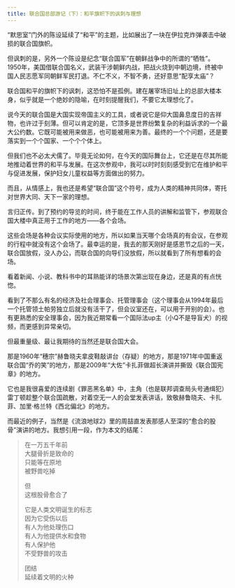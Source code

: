 ```yaml
---
title: 联合国总部游记（下）：和平旗帜下的讽刺与理想
---
```


“默思室”门外的陈设延续了“和平”的主题，比如展出了一块在伊拉克炸弹袭击中破损的联合国旗帜。

但讽刺的是，另外一个陈设是纪念“联合国军”在朝鲜战争中的所谓的“牺牲”。1950年，美国借联合国名义，武装干涉朝鲜内战，把战火烧到中朝边境，终被中国人民志愿军同朝鲜军民打退。不仁不义，不智不勇，还好意思“配享太庙”？

联合国和平的旗帜下的讽刺，这恐怕不是孤例。建在屠宰场旧址上的总部大楼本身，似乎就是一个绝妙的隐喻，在时刻提醒我们，不要它太理想化了。

说今天的联合国是大国实现帝国主义的工具，或者说它是仰大国鼻息度日的吉祥物，也许过于刻薄。但可以肯定的是，它顶多是世界纷繁复杂的利益诉求的一个最大公约数。它既可能被用来做恶，也可能被用来为善。最终的一个个问题，还是要落实到一个个国家、一个个个体上。

但我们也不必太犬儒了。毕竟无论如何，在今天的国际舞台上，它还是在尽其所能地推动着世界的和平与发展。在这次参观中，我可以时时刻刻感受到它在维护和平与促进发展，保护妇女儿童权益等方面做出的努力。

而且，从情感上，我也还是希望“联合国”这个符号，成为人类的精神共同体，寄托对世界大同、天下一家的理想。

言归正传。到了预约的导览的时间，终于能在工作人员的讲解和监管下，参观联合国大楼中真正用于工作的地方——各个会场。

这些会场是各种会议实际使用的地方，所以如果当天哪个会场真的有会议，在参观的行程中就没有这个会场了。最幸运的是，我去的那天刚好是感恩节之后的一天，联合国放假，没人办公，而联合国的向导们没放假，所以就看到了所有想看的会场。



看着新闻、小说、教科书中的耳熟能详的场景次第出现在身边，还是真的有点恍惚。

看到了不那么有名的经济及社会理事会、托管理事会（这个理事会从1994年最后一个托管领土帕劳独立后就没有活干了，但会议室还在，可以用于开别的会）。也有更熟悉的安全理事会，因为我近期常看一个国际法up主（小Q不是导盲犬）的视频，而更感到异常亲切。

但最重量级、最让我期待的当然还是联合国大会。

那是1960年“穗宗”赫鲁晓夫拿皮鞋敲讲台（存疑）的地方，那是1971年中国重返联合国“乔的笑”的地方，那是2009年“大佐”卡扎菲做超长演讲并撕毁《联合国宪章》的地方。

它也是我很喜爱的连续剧《罪恶黑名单》中，主角（也是联邦调查局头号通缉犯）雷丁顿趁整个联合国疏散，对着空无一人的会堂发表讲话，致敬赫鲁晓夫、卡扎菲、加里·格兰特《西北偏北》的地方。

而最近的例子，当然是《流浪地球2》里的周喆直发表那感人至深的“愈合的股骨”演讲的地方。我想引用一段，作为本文的结尾：

>在一万五千年前  
大腿骨折是致命的  
只能等在原地  
被野兽吃掉  
>  
>但  
这根股骨愈合了  
>
>它是人类文明诞生的标志  
因为它受伤以后  
有人为他处理伤口  
有人为他提供水和食物  
有人保护他  
不受野兽的攻击  
>
>团结  
延续着文明的火种
